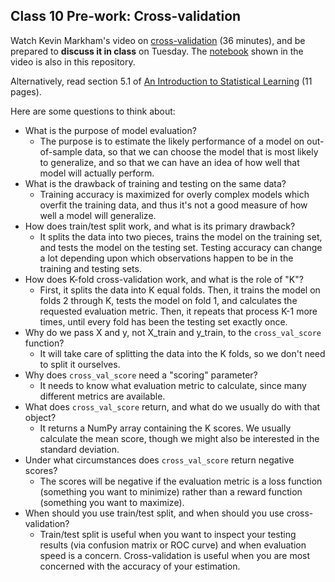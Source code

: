 ## Class 10 Pre-work: Cross-validation

Watch Kevin Markham's video on [cross-validation](https://www.youtube.com/watch?v=6dbrR-WymjI) (36 minutes), and be prepared to **discuss it in class** on Tuesday. The [notebook](../notebooks/13_cross_validation.ipynb) shown in the video is also in this repository.

Alternatively, read section 5.1 of [An Introduction to Statistical Learning](http://www-bcf.usc.edu/~gareth/ISL/) (11 pages).

Here are some questions to think about:

- What is the purpose of model evaluation?
    - The purpose is to estimate the likely performance of a model on out-of-sample data, so that we can choose the model that is most likely to generalize, and so that we can have an idea of how well that model will actually perform.
- What is the drawback of training and testing on the same data?
    - Training accuracy is maximized for overly complex models which overfit the training data, and thus it's not a good measure of how well a model will generalize.
- How does train/test split work, and what is its primary drawback?
    - It splits the data into two pieces, trains the model on the training set, and tests the model on the testing set. Testing accuracy can change a lot depending upon which observations happen to be in the training and testing sets.
- How does K-fold cross-validation work, and what is the role of "K"?
    - First, it splits the data into K equal folds. Then, it trains the model on folds 2 through K, tests the model on fold 1, and calculates the requested evaluation metric. Then, it repeats that process K-1 more times, until every fold has been the testing set exactly once.
- Why do we pass X and y, not X_train and y_train, to the `cross_val_score` function?
    - It will take care of splitting the data into the K folds, so we don't need to split it ourselves.
- Why does `cross_val_score` need a "scoring" parameter?
    - It needs to know what evaluation metric to calculate, since many different metrics are available.
- What does `cross_val_score` return, and what do we usually do with that object?
    - It returns a NumPy array containing the K scores. We usually calculate the mean score, though we might also be interested in the standard deviation.
- Under what circumstances does `cross_val_score` return negative scores?
    - The scores will be negative if the evaluation metric is a loss function (something you want to minimize) rather than a reward function (something you want to maximize).
- When should you use train/test split, and when should you use cross-validation?
    - Train/test split is useful when you want to inspect your testing results (via confusion matrix or ROC curve) and when evaluation speed is a concern. Cross-validation is useful when you are most concerned with the accuracy of your estimation.
